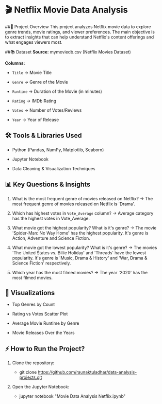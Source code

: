 # 🎬 Netflix Movie Data Analysis

##📅 Project Overview
This project analyzes Netflix movie data to explore genre trends, movie ratings, and viewer preferences. The main objective is to extract insights that can help understand Netflix's content offerings and what engages viewers most.

##📚 Dataset
**Source:** mymoviedb.csv (Netflix Movies Dataset)

**Columns:**

  - `Title` → Movie Title

  - `Genre` → Genre of the Movie

  - `Runtime` → Duration of the Movie (in minutes)

  - `Rating` → IMDb Rating

  - `Votes` → Number of Votes/Reviews

  - `Year` → Year of Release

## 🛠️ Tools & Libraries Used

  - Python (Pandas, NumPy, Matplotlib, Seaborn)

  - Jupyter Notebook

  - Data Cleaning & Visualization Techniques

## 📊 Key Questions & Insights

  1. What is the most frequent genre of movies released on Netflix?
    → The most frequent genre of movies released on Netflix is 'Drama'.

  2. Which has highest votes in `Vote_Average` column?
    → Average category has the highest votes in Vote_Average.

  3. What movie got the highest popularity? What is it's genre?
    → The movie 'Spider-Man: No Way Home' has the highest popularity. It's genre is Action, Adventure and Science Fiction.

  4. What movie got the lowest popularity? What is it's genre?
    → The movies 'The United States vs. Billie Holiday' and 'Threads' have the lowest popularity. It's genre is 'Music, Drama & History'         and 'War, Drama & Science Fiction' respectively.

  5. Which year has the most filmed movies?
    → The year '2020' has the most filmed movies.

## 👀 Visualizations

  - Top Genres by Count

  - Rating vs Votes Scatter Plot

  - Average Movie Runtime by Genre

  - Movie Releases Over the Years

## ⚡ How to Run the Project?
1. Clone the repository:
   - git clone https://github.com/raunaktuladhar/data-analysis-projects.git
  
2. Open the Jupyter Notebook:
   - jupyter notebook "Movie Data Analysis Netflix.ipynb"
